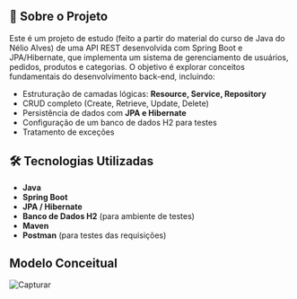 <h2>📌 Sobre o Projeto</h2>
<p>Este é um projeto de estudo (feito a partir do material do curso de Java do Nélio Alves) de uma API REST desenvolvida com Spring Boot e JPA/Hibernate, que implementa um sistema de gerenciamento de usuários, pedidos, produtos e categorias. O objetivo é explorar conceitos fundamentais do desenvolvimento back-end, incluindo:</p>
<ul>
    <li>Estruturação de camadas lógicas: <strong>Resource, Service, Repository</strong></li>
    <li>CRUD completo (Create, Retrieve, Update, Delete)</li>
    <li>Persistência de dados com <strong>JPA e Hibernate</strong></li>
    <li>Configuração de um banco de dados H2 para testes</li>
    <li>Tratamento de exceções</li>
</ul>

<h2>🛠 Tecnologias Utilizadas</h2>
<ul>
    <li><strong>Java</strong></li>
    <li><strong>Spring Boot</strong></li>
    <li><strong>JPA / Hibernate</strong></li>
    <li><strong>Banco de Dados H2</strong> (para ambiente de testes)</li>
    <li><strong>Maven</strong></li>
    <li><strong>Postman</strong> (para testes das requisições)</li>
</ul>

<h2>Modelo Conceitual</h2>

![Capturar](https://github.com/user-attachments/assets/e967766d-76ed-4bb5-8e03-b2744e2a0c4c)
